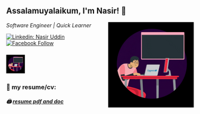 <h2>Assalamuyalaikum, I'm Nasir! 👋</h2>
<img align='right' src="giphy.gif" width="230">
<p><em>Software Engineer | Quick Learner</em></p>

[![Linkedin: Nasir Uddin](https://img.shields.io/badge/-Nasir-blue?style=flat-square&logo=Linkedin&logoColor=white&link=https://www.linkedin.com/in/nasir-uddin-8a4151159/)](https://www.linkedin.com/in/nasir-uddin-8a4151159/)
[![Facebook Follow](https://img.shields.io/badge/%20-Follow-black?color=14171A&labelColor=1976d2&logo=facebook&logoColor=ffffff)](https://www.facebook.com/nasiruddin.shakil.5/)


### <img src="giphy.gif" width="50"> 


### 📑 my resume/cv:

##### 🖨 [resume pdf and doc](https://drive.google.com/file/d/1dyEEKQcWo-s0_2FxEiKO50YaRbgfQ65j/view)

<!--
Here are some ideas to get you started:


- 🔭 I’m currently working on React.js
- 🌱 I’m currently learning more technology for full stack developer

- 👯 I’m looking to collaborate on ...
- 🤔 I’m looking for help with ...
- 💬 Ask me about ...
- 📫 How to reach me: ...
- 😄 Pronouns: ...
- ⚡ Fun fact: ...
- 
- 🥅 2021 Goals: Learn Node.js, Express.js


<br />



